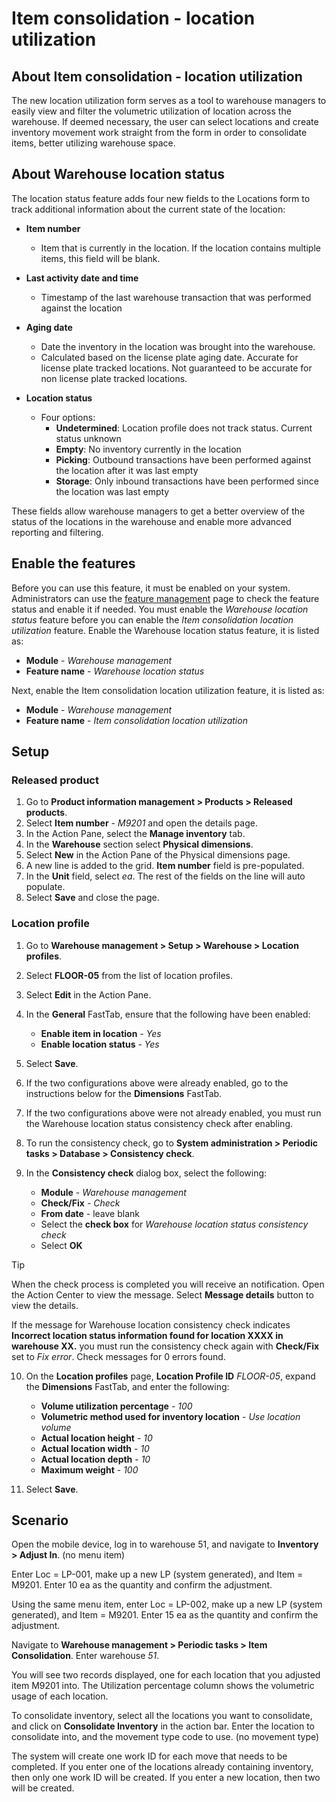 # Item consolidation - location utilization

## About Item consolidation - location utilization

The new location utilization form serves as a tool to warehouse managers to easily view and filter the volumetric utilization of location across the warehouse. If deemed necessary, the user can select locations and create inventory movement work straight from the form in order to consolidate items, better utilizing warehouse space.

## About Warehouse location status

The location status feature adds four new fields to the Locations form to track additional information about the current state of the location:

- **Item number**
  - Item that is currently in the location. If the location contains multiple items, this field will be blank.

- **Last activity date and time**
  - Timestamp of the last warehouse transaction that was performed against the location

- **Aging date**
  - Date the inventory in the location was brought into the warehouse.
  - Calculated based on the license plate aging date. Accurate for license plate tracked locations. Not guaranteed to be accurate for non license plate tracked locations.

- **Location status**
  - Four options:
    - **Undetermined**: Location profile does not track status. Current status unknown
    - **Empty**: No inventory currently in the location
    - **Picking**: Outbound transactions have been performed against the location after it was last empty
    - **Storage**: Only inbound transactions have been performed since the location was last empty

These fields allow warehouse managers to get a better overview of the status of the locations in the warehouse and enable more advanced reporting and filtering.

## Enable the features

Before you can use this feature, it must be enabled on your system. Administrators can use the [feature management](../../fin-ops-core/fin-ops/get-started/feature-management/feature-management-overview.md) page to check the feature status and enable it if needed. You must enable the *Warehouse location status* feature before you can enable the *Item consolidation location utilization* feature. Enable the Warehouse location status feature, it is listed as:

- **Module** - *Warehouse management*
- **Feature name** - *Warehouse location status*

Next, enable the Item consolidation location utilization feature, it is listed as:

- **Module** - *Warehouse management*
- **Feature name** - *Item consolidation location utilization*

## Setup

### Released product

1. Go to **Product information management > Products > Released products**.
1. Select **Item number** - *M9201* and open the details page.
1. In the Action Pane, select the **Manage inventory** tab.
1. In the **Warehouse** section select **Physical dimensions**.
1. Select **New** in the Action Pane of the Physical dimensions page.
1. A new line is added to the grid. **Item number** field is pre-populated.
1. In the **Unit** field, select *ea*. The rest of the fields on the line will auto populate.
1. Select **Save** and close the page.

### Location profile

1. Go to **Warehouse management > Setup >  Warehouse > Location profiles**.
1. Select **FLOOR-05** from the list of location profiles.
1. Select **Edit** in the Action Pane.
1. In the **General** FastTab, ensure that the following have been enabled:
    - **Enable item in location** - *Yes*
    - **Enable location status** - *Yes*

1. Select **Save**.
1. If the two configurations above were already enabled, go to the instructions below for the **Dimensions** FastTab.
1. If the two configurations above were not already enabled, you must run the Warehouse location status consistency check after enabling.
1. To run the consistency check, go to **System administration > Periodic tasks > Database > Consistency check**.
1. In the **Consistency check** dialog box, select the following:
    - **Module** - *Warehouse management*
    - **Check/Fix** - *Check*
    - **From date** - leave blank
    - Select the **check box** for *Warehouse location status consistency check*
    - Select **OK**

> [!TIP]
>When the check process is completed you will receive an notification. Open the Action Center to view the message. Select **Message details** button to view the details.
>
>If the message for Warehouse location consistency check indicates **Incorrect location status information found for location XXXX in warehouse XX.** you must run the consistency check again with **Check/Fix** set to *Fix error*. Check messages for 0 errors found.

10. On the **Location profiles** page, **Location Profile ID** *FLOOR-05*, expand the **Dimensions** FastTab, and enter the following:
    - **Volume utilization percentage** - *100*
    - **Volumetric method used for inventory location** - *Use location volume*
    - **Actual location height** - *10*
    - **Actual location width** - *10*
    - **Actual location depth** - *10*
    - **Maximum weight** - *100*

1. Select **Save**.

## Scenario

Open the mobile device, log in to warehouse 51, and navigate to **Inventory > Adjust In**. (no menu item)

Enter Loc = LP-001, make up a new LP (system generated), and Item = M9201. Enter 10 ea as the quantity and confirm the adjustment.

Using the same menu item, enter Loc = LP-002, make up a new LP (system generated), and Item = M9201. Enter 15 ea as the quantity and confirm the adjustment.

Navigate to **Warehouse management > Periodic tasks > Item Consolidation**. Enter warehouse *51*.

You will see two records displayed, one for each location that you adjusted item M9201 into. The Utilization percentage column shows the volumetric usage of each location.

To consolidate inventory, select all the locations you want to consolidate, and click on **Consolidate Inventory** in the action bar. Enter the location to consolidate into, and the movement type code to use. (no movement type)

The system will create one work ID for each move that needs to be completed. If you enter one of the locations already containing inventory, then only one work ID will be created. If you enter a new location, then two will be created.
